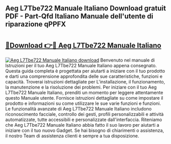 ## Aeg L7Tbe722 Manuale Italiano Download gratuit PDF - Part-Qfd Italiano Manuale dell'utente di riparazione qPPFX

# <h2><a href="http://dfdmhz.blite.top/?on=Aeg+L7Tbe722+Manuale+Italiano">🔗Download 👉🔴 Aeg L7Tbe722 Manuale Italiano</a></h2>

[![Aeg L7Tbe722 Manuale Italiano download](https://i.imgur.com/lujVjoI.png)](http://dfdmhz.blite.top/?on=Aeg+L7Tbe722+Manuale+Italiano)
Benvenuto nel manuale di Istruzioni per il tuo Aeg L7Tbe722 Manuale Italiano appena consegnato. Questa guida completa è progettata per aiutarti a iniziare con il tuo prodotto e darti una comprensione approfondita delle sue caratteristiche, funzioni e capacità. Troverai istruzioni dettagliate per L'installazione, il funzionamento, la manutenzione e la risoluzione dei problemi. Per iniziare con il tuo Aeg L7Tbe722 Manuale Italiano, prenditi un momento per leggere attentamente questo Manuale utente. Fornisce istruzioni dettagliate su come impostare il prodotto e informazioni su come utilizzare le sue varie funzioni e funzioni. Le funzionalità avanzate di Aeg L7Tbe722 Manuale Italiano includono riconoscimento facciale, controllo dei gesti, profili personalizzabili e attività automatizzate, tutte accessibili e personalizzate dall'interfaccia. Riteniamo che Aeg L7Tbe722 Manuale Italiano abbia fatto il suo lavoro per aiutarti a iniziare con il tuo nuovo Gadget. Se hai bisogno di chiarimenti o assistenza, il nostro Team di assistenza clienti è sempre a tua disposizione.
